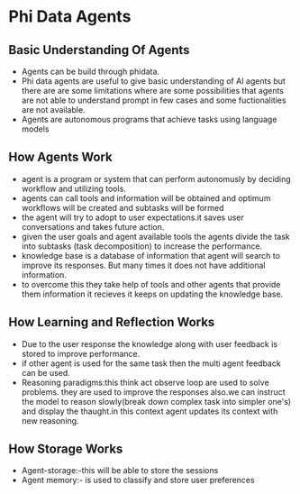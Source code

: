 # Phi Data Agents

## Basic Understanding Of Agents
- Agents can be build through phidata.
- Phi data agents are useful to give basic understanding of AI agents but there are are some limitations where are some possibilities that agents are not able to understand prompt in few cases and some fuctionalities are not available.
- Agents are autonomous programs that achieve tasks using language models

## How Agents Work
- agent is a program or system that can perform autonomusly by deciding workflow and utilizing tools.
- agents can call tools and information will be obtained  and optimum workflows will be created and subtasks will be formed
- the agent will try to adopt to user expectations.it saves user conversations and takes future action.
- given the user goals and agent available tools the agents divide the task into subtasks (task decomposition) to increase the performance.
- knowledge base is a database of information that agent will search to improve its responses. But many times it does not have additional information. 
- to overcome  this they take help of tools  and  other agents  that provide  them information it recieves it keeps on updating the knowledge base.

## How Learning and Reflection Works
- Due to the user response the knowledge along with user feedback is stored to improve performance.
- if other agent is used for the same task then the multi agent feedback can be used.
- Reasoning paradigms:this think act observe loop are used to solve problems. they are used to improve the responses also.we can instruct the model to reason slowly(break down complex task into simpler one's) and display the thaught.in this context agent updates its context with new reasoning.

## How Storage Works
- Agent-storage:-this will be able to store the sessions
- Agent memory:- is used to classify and store user preferences 
